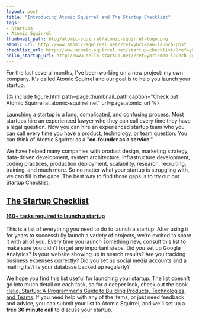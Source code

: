 ```yaml
---
layout: post
title: "Introducing Atomic Squirrel and The Startup Checklist"
tags:
- Startups
- Atomic Squirrel
thumbnail_path: blog/atomic-squirrel/atomic-squirrel-logo.png
atomic_url: http://www.atomic-squirrel.net/?ref=ybrikman-launch-post
checklist_url: http://www.atomic-squirrel.net/startup-checklist/?ref=ybrikman-launch-post
hello_startup_url: http://www.hello-startup.net/?ref=ybrikman-launch-post
---
```


For the last several months, I've been working on a new project: my own company.
It's called Atomic Squirrel and our goal is to help you launch your startup.

{% include figure.html path=page.thumbnail_path caption="Check out Atomic Squirrel at atomic-squirrel.net" url=page.atomic_url %}

Launching a startup is a long, complicated, and confusing process. Most
startups hire an experienced lawyer who they can call every time they have a
legal question. Now you can hire an experienced startup team who you can call
every time you have a product, technology, or team question. You can think of
Atomic Squirrel as a "<strong>co-founder as a service</strong>."

We have helped many companies with product design, marketing strategy,
data-driven development, system architecture, infrastructure development,
coding practices, production deployment, scalability, research, recruiting,
training, and much more. So no matter what your startup is struggling with, we
can fill in the gaps. The best way to find those gaps is to try out our
Startup Checklist:

<div>
  <a href="{{ page.checklist_url }}" class="block mb2 center mx-auto bg-checklist no-underline">
    <h2 class="pt6 px1 white caps">The Startup Checklist</h2>
    <h4 class="px3 white caps regular">160+ tasks required to launch a startup</h4>
  </a>
</div>

This is a list of everything you need to do to launch a startup. After using it
for years to successfully launch a variety of projects, we're excited to share
it with all of you. Every time you launch something new, consult this list to
make sure you didn't forget any important steps. Did you set up Google
Analytics? Is your website showing up in search results? Are you tracking
business expenses correctly? Did you set up social media accounts and a mailing
list? Is your database backed up regularly?

We hope you find this list useful for launching your startup. The list doesn't
go into much detail on each task, so for a deeper look, check out the book
<a href="{{ page.hello_startup_url }}">Hello, Startup: A Programmer's Guide to Building Products, Technologies, and Teams</a>.
If you need help with any of the items, or just need feedback and advice, you
can submit your list to Atomic Squirrel, and we'll set up a
<strong>free 30 minute call</strong> to discuss your startup.

